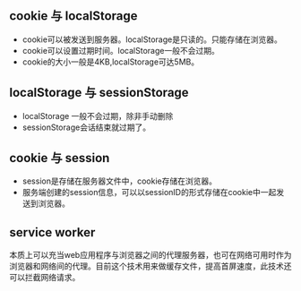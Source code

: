 ## cookie 与 localStorage

- cookie可以被发送到服务器。localStorage是只读的。只能存储在浏览器。
- cookie可以设置过期时间。localStorage一般不会过期。
- cookie的大小一般是4KB,localStorage可达5MB。

## localStorage 与 sessionStorage

- localStorage 一般不会过期，除非手动删除
- sessionStorage会话结束就过期了。

## cookie 与 session

- session是存储在服务器文件中，cookie存储在浏览器。
- 服务端创建的session信息，可以以sessionID的形式存储在cookie中一起发送到浏览器。

## service worker

本质上可以充当web应用程序与浏览器之间的代理服务器，也可在网络可用时作为浏览器和网络间的代理。目前这个技术用来做缓存文件，提高首屏速度，此技术还可以拦截网络请求。